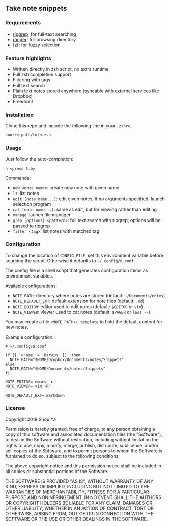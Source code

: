 ## Take note snippets

### Requirements

- [ripgrep](https://github.com/BurntSushi/ripgrep): for full-text searching
- [ranger](https://github.com/ranger/ranger): for browsing directory
- [fzf](https://github.com/junegunn/fzf): for fuzzy selection

### Feature highlights

- Written directly in zsh script, no extra runtime
- Full zsh completion support
- Filtering with tags
- Full text search
- Plain text notes stored anywhere (syncable with external services like Dropbox)
- Freedom!

### Installation

Clone this repo and include the following line in your `.zshrc`.

    source path/to/n.zsh

### Usage

Just follow the auto-completion:

    n <press tab>

Commands:

- `new <note name>`: create new note with given name
- `ls`: list notes
- `edit [note name...]`: edit given notes, if no arguments specified, launch selection program
- `cat [note name...]`: same as edit, but for viewing rather than editing
- `manage`: launch file manager
- `grep [options] <pattern>`: full text search with ripgrep, options will be passed to ripgrep
- `filter <tag>`: list notes with matched tag

### Configuration

To change the location of `CONFIG_FILE`, set this environment variable before sourcing the script. Otherwise it defaults to `~/.config/n.conf`.

The config file is a shell script that generates configuration items as environment variables.

Available configurations:

- `NOTE_PATH`: directory where notes are stored (default: `~/Documents/notes`)
- `NOTE_DEFAULT_EXT`: default extension for note files (default: `.md`)
- `NOTE_EDITOR`: editor used to edit notes (default: `$EDITOR` or `vim`)
- `NOTE_VIEWER`: viewer used to cat notes (default: `$PAGER` or `less -F`)

You may create a file `<NOTE_PATH>/.template` to hold the default content for new notes.



Example configuration:

    # ~/.config/n.conf

    if [[ `uname` = 'Darwin' ]]; then
      NOTE_PATH="$HOME/Dropbox/Documents/notes/Snippets"
    else
      NOTE_PATH="$HOME/Documents/notes/Snippets"
    fi
    
    NOTE_EDITOR='emacs -c'
    NOTE_VIEWER='vim -R'
    
    NOTE_DEFAULT_EXT=.markdown

### License

Copyright 2018 Shou Ya

Permission is hereby granted, free of charge, to any person obtaining a copy of this software and associated documentation files (the "Software"), to deal in the Software without restriction, including without limitation the rights to use, copy, modify, merge, publish, distribute, sublicense, and/or sell copies of the Software, and to permit persons to whom the Software is furnished to do so, subject to the following conditions:

The above copyright notice and this permission notice shall be included in all copies or substantial portions of the Software.

THE SOFTWARE IS PROVIDED "AS IS", WITHOUT WARRANTY OF ANY KIND, EXPRESS OR IMPLIED, INCLUDING BUT NOT LIMITED TO THE WARRANTIES OF MERCHANTABILITY, FITNESS FOR A PARTICULAR PURPOSE AND NONINFRINGEMENT. IN NO EVENT SHALL THE AUTHORS OR COPYRIGHT HOLDERS BE LIABLE FOR ANY CLAIM, DAMAGES OR OTHER LIABILITY, WHETHER IN AN ACTION OF CONTRACT, TORT OR OTHERWISE, ARISING FROM, OUT OF OR IN CONNECTION WITH THE SOFTWARE OR THE USE OR OTHER DEALINGS IN THE SOFTWARE.


